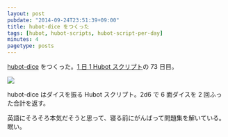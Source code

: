 ```yaml
---
layout: post
pubdate: "2014-09-24T23:51:39+09:00"
title: hubot-dice をつくった
tags: [hubot, hubot-scripts, hubot-script-per-day]
minutes: 4
pagetype: posts
---
```

[hubot-dice][gh:bouzuya/hubot-dice] をつくった。[1 日 1 Hubot スクリプト][hubot-script-per-day]の 73 日目。

![](http://img.f.hatena.ne.jp/images/fotolife/b/bouzuya/20140924/20140924234801.gif)

hubot-dice はダイスを振る Hubot スクリプト。2d6 で 6 面ダイスを 2 回ふった合計を返す。

英語にそろそろ本気だそうと思って、寝る前にがんばって問題集を解いている。眠い。

[gh:bouzuya/hubot-dice]: https://github.com/bouzuya/hubot-dice
[hubot-script-per-day]: http://blog.bouzuya.net/posts?tags=hubot-script-per-day
